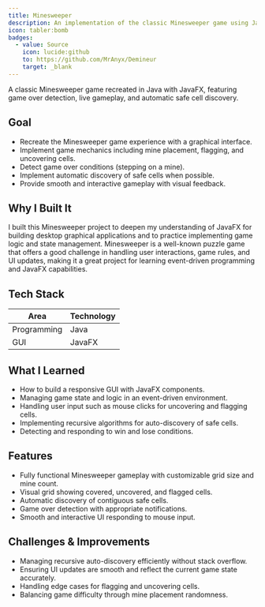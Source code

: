 ```yaml
---
title: Minesweeper
description: An implementation of the classic Minesweeper game using Java and JavaFX for graphics and interaction.
icon: tabler:bomb
badges:
  - value: Source
    icon: lucide:github
    to: https://github.com/MrAnyx/Demineur
    target: _blank
---
```


A classic Minesweeper game recreated in Java with JavaFX, featuring game over detection, live gameplay, and automatic safe cell discovery.

## Goal

- Recreate the Minesweeper game experience with a graphical interface.
- Implement game mechanics including mine placement, flagging, and uncovering cells.
- Detect game over conditions (stepping on a mine).
- Implement automatic discovery of safe cells when possible.
- Provide smooth and interactive gameplay with visual feedback.

## Why I Built It

I built this Minesweeper project to deepen my understanding of JavaFX for building desktop graphical applications and to practice implementing game logic and state management. Minesweeper is a well-known puzzle game that offers a good challenge in handling user interactions, game rules, and UI updates, making it a great project for learning event-driven programming and JavaFX capabilities.

## Tech Stack

| Area         | Technology   |
|--------------|--------------|
| Programming  | Java         |
| GUI          | JavaFX       |

## What I Learned

- How to build a responsive GUI with JavaFX components.
- Managing game state and logic in an event-driven environment.
- Handling user input such as mouse clicks for uncovering and flagging cells.
- Implementing recursive algorithms for auto-discovery of safe cells.
- Detecting and responding to win and lose conditions.

## Features

- Fully functional Minesweeper gameplay with customizable grid size and mine count.
- Visual grid showing covered, uncovered, and flagged cells.
- Automatic discovery of contiguous safe cells.
- Game over detection with appropriate notifications.
- Smooth and interactive UI responding to mouse input.

## Challenges & Improvements

- Managing recursive auto-discovery efficiently without stack overflow.
- Ensuring UI updates are smooth and reflect the current game state accurately.
- Handling edge cases for flagging and uncovering cells.
- Balancing game difficulty through mine placement randomness.
